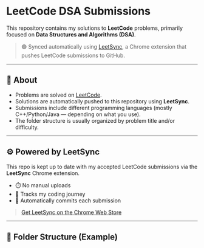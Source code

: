 # LeetCode DSA Submissions

This repository contains my solutions to **LeetCode** problems, primarily focused on **Data Structures and Algorithms (DSA)**.

> 🟢 Synced automatically using [LeetSync](https://chrome.google.com/webstore/detail/leetsync/ppkbejeolfcbaomanmbpjdbkfcjfhjnd), a Chrome extension that pushes LeetCode submissions to GitHub.

---

## 📌 About

- Problems are solved on [LeetCode](https://leetcode.com/).
- Solutions are automatically pushed to this repository using **LeetSync**.
- Submissions include different programming languages (mostly C++/Python/Java — depending on what you use).
- The folder structure is usually organized by problem title and/or difficulty.

---

## ⚙️ Powered by LeetSync

This repo is kept up to date with my accepted LeetCode submissions via the **LeetSync** Chrome extension.

- ⏱️ No manual uploads
- 🧠 Tracks my coding journey
- 🔄 Automatically commits each submission

> [Get LeetSync on the Chrome Web Store](https://chrome.google.com/webstore/detail/leetsync/ppkbejeolfcbaomanmbpjdbkfcjfhjnd)

---

## 📂 Folder Structure (Example)

